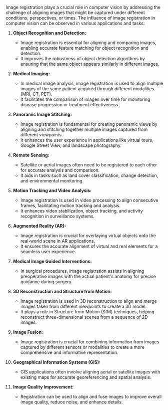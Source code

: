    
Image registration plays a crucial role in computer vision by addressing the challenge of aligning images that might be captured under different conditions, perspectives, or times. The influence of image registration in computer vision can be observed in various applications and tasks:
    
1. **Object Recognition and Detection:** 
   - Image registration is essential for aligning and comparing images, enabling accurate feature matching for object recognition and detection.
   - It improves the robustness of object detection algorithms by ensuring that the same object appears similarly in different images.

2. **Medical Imaging:**
   - In medical image analysis, image registration is used to align multiple images of the same patient acquired through different modalities (MRI, CT, PET).
   - It facilitates the comparison of images over time for monitoring disease progression or treatment effectiveness.

3. **Panoramic Image Stitching:**
   - Image registration is fundamental for creating panoramic views by aligning and stitching together multiple images captured from different viewpoints.
   - It enhances the user experience in applications like virtual tours, Google Street View, and landscape photography.

4. **Remote Sensing:**
   - Satellite or aerial images often need to be registered to each other for accurate analysis and comparison.
   - It aids in tasks such as land cover classification, change detection, and environmental monitoring.

5. **Motion Tracking and Video Analysis:**
   - Image registration is used in video processing to align consecutive frames, facilitating motion tracking and analysis.
   - It enhances video stabilization, object tracking, and activity recognition in surveillance systems.

6. **Augmented Reality (AR):**
   - Image registration is crucial for overlaying virtual objects onto the real-world scene in AR applications.
   - It ensures the accurate alignment of virtual and real elements for a seamless user experience.

7. **Medical Image Guided Interventions:**
   - In surgical procedures, image registration assists in aligning preoperative images with the actual patient's anatomy for precise guidance during surgery.

8. **3D Reconstruction and Structure from Motion:**
   - Image registration is used in 3D reconstruction to align and merge images taken from different viewpoints to create a 3D model.
   - It plays a role in Structure from Motion (SfM) techniques, helping reconstruct three-dimensional scenes from a sequence of 2D images.

9. **Image Fusion:**
   - Image registration is crucial for combining information from images captured by different sensors or modalities to create a more comprehensive and informative representation.

10. **Geographical Information Systems (GIS):**
    - GIS applications often involve aligning aerial or satellite images with existing maps for accurate georeferencing and spatial analysis.

11. **Image Quality Improvement:**
    - Registration can be used to align and fuse images to improve overall image quality, reduce noise, and enhance details.
